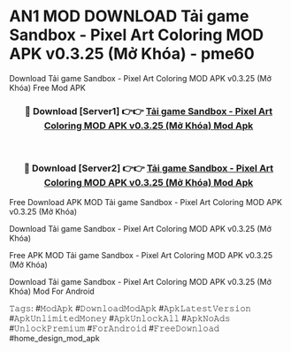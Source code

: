 # AN1 MOD DOWNLOAD Tải game Sandbox - Pixel Art Coloring MOD APK v0.3.25 (Mở Khóa) - pme60
Download Tải game Sandbox - Pixel Art Coloring MOD APK v0.3.25 (Mở Khóa) Free Mod APK

<div align="center">
<h3>🔴 Download [Server1] 👉👉 <a href="https://apk-comot.site?title=Tải_game_Sandbox_-_Pixel_Art_Coloring_MOD_APK_v0.3.25_(Mở_Khóa)">Tải game Sandbox - Pixel Art Coloring MOD APK v0.3.25 (Mở Khóa) Mod Apk</a></h3><br>

<h3>🔴 Download [Server2] 👉👉 <a href="https://apk-comot.site?title=Tải_game_Sandbox_-_Pixel_Art_Coloring_MOD_APK_v0.3.25_(Mở_Khóa)">Tải game Sandbox - Pixel Art Coloring MOD APK v0.3.25 (Mở Khóa) Mod Apk</a></h3>
</div>


Free Download APK MOD Tải game Sandbox - Pixel Art Coloring MOD APK v0.3.25 (Mở Khóa)

Download Tải game Sandbox - Pixel Art Coloring MOD APK v0.3.25 (Mở Khóa) 

Free APK MOD Tải game Sandbox - Pixel Art Coloring MOD APK v0.3.25 (Mở Khóa) 

Download Tải game Sandbox - Pixel Art Coloring MOD APK v0.3.25 (Mở Khóa) Mod For Android

𝚃𝚊𝚐𝚜: #𝙼𝚘𝚍𝙰𝚙𝚔 #𝙳𝚘𝚠𝚗𝚕𝚘𝚊𝚍𝙼𝚘𝚍𝙰𝚙𝚔 #𝙰𝚙𝚔𝙻𝚊𝚝𝚎𝚜𝚝𝚅𝚎𝚛𝚜𝚒𝚘𝚗 #𝙰𝚙𝚔𝚄𝚗𝚕𝚒𝚖𝚒𝚝𝚎𝚍𝙼𝚘𝚗𝚎𝚢 #𝙰𝚙𝚔𝚄𝚗𝚕𝚘𝚌𝚔𝙰𝚕𝚕 #𝙰𝚙𝚔𝙽𝚘𝙰𝚍𝚜 #𝚄𝚗𝚕𝚘𝚌𝚔𝙿𝚛𝚎𝚖𝚒𝚞𝚖 #𝙵𝚘𝚛𝙰𝚗𝚍𝚛𝚘𝚒𝚍 #𝙵𝚛𝚎𝚎𝙳𝚘𝚠𝚗𝚕𝚘𝚊𝚍 #home_design_mod_apk